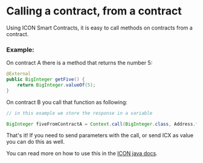 # Calling a contract, from a contract

Using ICON Smart Contracts, it is easy to call methods on contracts from a contract.

### Example:

On contract A there is a method that returns the number 5:

```java
@External
public BigInteger getFive() {
	return BigInteger.valueOf(5);
}
```

On contract B you call that function as following:

```java
// in this example we store the response in a variable

BigInteger fiveFromContractA = Context.call(BigInteger.class, Address.fromString("cx...."),"getFive")
```

That's it! If you need to send parameters with the call, or send ICX as value you can do this as well.

You can read more on how to use this in the [ICON java docs](https://javadoc.io/doc/foundation.icon/javaee-api/latest/score/Context.html).
